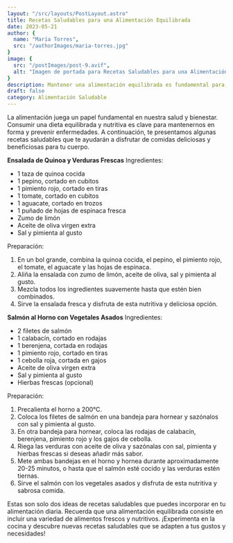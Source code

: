 ```yaml
---
layout: "/src/layouts/PostLayout.astro"
title: Recetas Saludables para una Alimentación Equilibrada
date: 2023-05-21
author: {
  name: "María Torres",
  src: "/authorImages/maria-torres.jpg"
}
image: {
  src: "/postImages/post-9.avif",
  alt: "Imagen de portada para Recetas Saludables para una Alimentación Equilibrada",
}
description: Mantener una alimentación equilibrada es fundamental para cuidar de nuestra salud. Descubre estas deliciosas recetas saludables que te ayudarán a nutrir tu cuerpo y mantener un estilo de vida saludable.
draft: false
category: Alimentación Saludable
---
```


La alimentación juega un papel fundamental en nuestra salud y bienestar. Consumir una dieta equilibrada y nutritiva es clave para mantenernos en forma y prevenir enfermedades. A continuación, te presentamos algunas recetas saludables que te ayudarán a disfrutar de comidas deliciosas y beneficiosas para tu cuerpo.

**Ensalada de Quinoa y Verduras Frescas**
Ingredientes:

- 1 taza de quinoa cocida
- 1 pepino, cortado en cubitos
- 1 pimiento rojo, cortado en tiras
- 1 tomate, cortado en cubitos
- 1 aguacate, cortado en trozos
- 1 puñado de hojas de espinaca fresca
- Zumo de limón
- Aceite de oliva virgen extra
- Sal y pimienta al gusto

Preparación:

1. En un bol grande, combina la quinoa cocida, el pepino, el pimiento rojo, el tomate, el aguacate y las hojas de espinaca.
2. Aliña la ensalada con zumo de limón, aceite de oliva, sal y pimienta al gusto.
3. Mezcla todos los ingredientes suavemente hasta que estén bien combinados.
4. Sirve la ensalada fresca y disfruta de esta nutritiva y deliciosa opción.

**Salmón al Horno con Vegetales Asados**
Ingredientes:

- 2 filetes de salmón
- 1 calabacín, cortado en rodajas
- 1 berenjena, cortada en rodajas
- 1 pimiento rojo, cortado en tiras
- 1 cebolla roja, cortada en gajos
- Aceite de oliva virgen extra
- Sal y pimienta al gusto
- Hierbas frescas (opcional)

Preparación:

1. Precalienta el horno a 200°C.
2. Coloca los filetes de salmón en una bandeja para hornear y sazónalos con sal y pimienta al gusto.
3. En otra bandeja para hornear, coloca las rodajas de calabacín, berenjena, pimiento rojo y los gajos de cebolla.
4. Riega las verduras con aceite de oliva y sazónalas con sal, pimienta y hierbas frescas si deseas añadir más sabor.
5. Mete ambas bandejas en el horno y hornea durante aproximadamente 20-25 minutos, o hasta que el salmón esté cocido y las verduras estén tiernas.
6. Sirve el salmón con los vegetales asados y disfruta de esta nutritiva y sabrosa comida.

Estas son solo dos ideas de recetas saludables que puedes incorporar en tu alimentación diaria. Recuerda que una alimentación equilibrada consiste en incluir una variedad de alimentos frescos y nutritivos. ¡Experimenta en la cocina y descubre nuevas recetas saludables que se adapten a tus gustos y necesidades!
